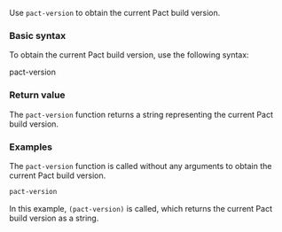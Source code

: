 Use `pact-version` to obtain the current Pact build version.

### Basic syntax

To obtain the current Pact build version, use the following syntax:

pact-version

### Return value

The `pact-version` function returns a string representing the current Pact build version.

### Examples

The `pact-version` function is called without any arguments to obtain the current Pact build version.

```lisp
pact-version
```

In this example, `(pact-version)` is called, which returns the current Pact build version as a string.

